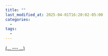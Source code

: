 ```yaml
---
title: ""
last_modified_at: 2025-04-01T16:20:02-05:00
categories:
  - 
tags:
  - 
---
```


[ (... --- ...)](https://www.youtube.com/watch?v=WtU7MAhvr9M)